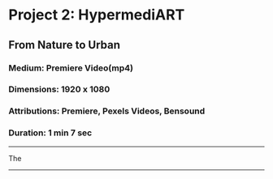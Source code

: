 # Project 2: HypermediART

## From Nature to Urban

### Medium: Premiere Video(mp4)

### Dimensions: 1920 x 1080

### Attributions: Premiere, Pexels Videos, Bensound

### Duration: 1 min 7 sec

---

The

---


